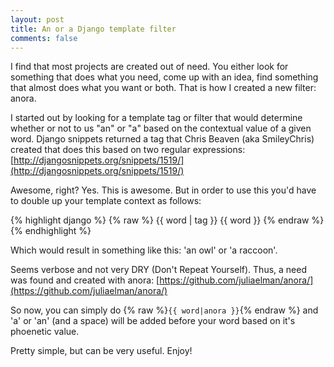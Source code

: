 ```yaml
---
layout: post
title: An or a Django template filter
comments: false
---
```


I find that most projects are created out of need. You either look for something that does what you need, come up with an idea, find something that almost does what you want or both. That is how I created a new filter: anora.

I started out by looking for a template tag or filter that would determine whether or not to us "an" or "a" based on the contextual value of a given word. Django snippets returned a tag that Chris Beaven (aka SmileyChris) created that does this based on two regular expressions: [http://djangosnippets.org/snippets/1519/](http://djangosnippets.org/snippets/1519/)

Awesome, right? Yes. This is awesome. But in order to use this you'd have to double up your template context as follows:

{% highlight django %}
{% raw %}
{{ word | tag }} {{ word }}
{% endraw %}
{% endhighlight %}

Which would result in something like this: 'an owl' or 'a raccoon'.

Seems verbose and not very DRY (Don't Repeat Yourself). Thus, a need was found and created with anora: [https://github.com/juliaelman/anora/](https://github.com/juliaelman/anora/)

So now, you can simply do {% raw %}`{{ word|anora }}`{% endraw %} and 'a' or 'an' (and a space) will be added before your word based on it's phoenetic value.

Pretty simple, but can be very useful. Enjoy!